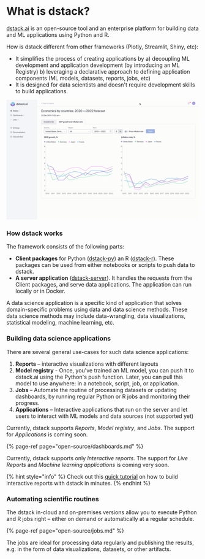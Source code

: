 # What is dstack?

[dstack.ai](https://dstack.ai) is an open-source tool and an enterprise platform for building data and ML applications using Python and R.

How is dstack different from other frameworks \(Plotly, Streamlit, Shiny, etc\):

* It simplifies the process of creating applications by a\) decoupling ML development and application development \(by introducing an ML Registry\) b\) leveraging a declarative approach to defining application components \(ML models, datasets, reports, jobs, etc\)
* It is designed for data scientists and doesn't require development skills to build applications.

![](.gitbook/assets/dstack_example.gif)

### **How dstack works**

The framework consists of the following parts:

* **Client packages** for Python \([dstack-py](https://github.com/dstackai/dstack-py)\) an R \([dstack-r](https://github.com/dstackai/dstack-r)\). These packages can be used from either notebooks or scripts to push data to dstack.
* **A server application** \([dstack-server](https://github.com/dstackai/dstack-server)\). It handles the requests from the Client packages, and serve data applications. The application can run locally or in Docker.

A data science application is a specific kind of application that solves domain-specific problems using data and data science methods. These data science methods may include data-wrangling, data visualizations, statistical modeling, machine learning, etc.

### **Building data science applications**

There are several general use-cases for such data science applications:

1. **Reports** – interactive visualizations with different layouts
2. **Model registry** - Once, you've trained an ML model, you can push it to dstack.ai using the Python's push function. Later, you can pull this model to use anywhere: in a notebook, script, job, or application.
3. **Jobs** – Automate the routine of processing datasets or updating dashboards, by running regular Python or R jobs and monitoring their progress.
4. **Applications** – Interactive applications that run on the server and let users to interact with ML models and data sources \(not supported yet\)

Currently, dstack supports _Reports_, _Model registry_, and _Jobs_. The support for _Applications_ is coming soon.

{% page-ref page="open-source/dashboards.md" %}

Currently, dstack supports only _Interactive reports_. The support for _Live Reports_ and _Machine learning applications_ is coming very soon.

{% hint style="info" %}
Check out this [quick tutorial](tutorials/dashboards-tutorial.md) on how to build interactive reports with dstack in minutes.
{% endhint %}

### **Automating scientific routines**

The dstack in-cloud and on-premises versions allow you to execute Python and R jobs right – either on demand or automatically at a regular schedule.

{% page-ref page="open-source/jobs.md" %}

The jobs are ideal for processing data regularly and publishing the results, e.g. in the form of data visualizations, datasets, or other artifacts.

